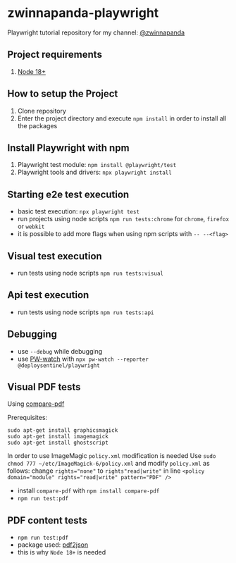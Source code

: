# zwinnapanda-playwright

Playwright tutorial repository for my channel: [@zwinnapanda](https://www.youtube.com/@zwinnapanda)

## Project requirements

1. [Node 18+](https://nodejs.org/en/docs/)

## How to setup the Project

1. Clone repository
2. Enter the project directory and execute `npm install` in order to install all the packages

## Install Playwright with npm

1. Playwright test module: `npm install @playwright/test`
2. Playwright tools and drivers: `npx playwright install`

## Starting e2e test execution

- basic test execution: `npx playwright test`
- run projects using node scripts `npm run tests:chrome` for `chrome`, `firefox` or `webkit`
- it is possible to add more flags when using npm scripts with `-- --<flag>`

## Visual test execution

- run tests using node scripts `npm run tests:visual`

## Api test execution

- run tests using node scripts `npm run tests:api`

## Debugging

- use `--debug` while debugging
- use [PW-watch](https://www.npmjs.com/package/@deploysentinel/playwright-watch) with `npx pw-watch --reporter @deploysentinel/playwright`

## Visual PDF tests

Using [compare-pdf](https://www.npmjs.com/package/compare-pdf)

Prerequisites:

```
sudo apt-get install graphicsmagick
sudo apt-get install imagemagick
sudo apt-get install ghostscript
```

In order to use ImageMagic `policy.xml` modification is needed
Use `sudo chmod 777 ~/etc/ImageMagick-6/policy.xml` and modify `policy.xml` as follows:
change `rights="none"` to `rights"read|write"` in line `<policy domain="module" rights="read|write" pattern="PDF" />`

- install `compare-pdf` with `npm install compare-pdf`
- `npm run test:pdf`

## PDF content tests

- `npm run test:pdf`
- package used: [pdf2json](https://www.npmjs.com/package/pdf2json)
- this is why `Node 18+` is needed
